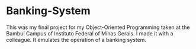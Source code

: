 # Banking-System
 This was my final project for my Object-Oriented Programming taken at the Bambuí Campus of Instituto Federal of Minas Gerais. I made it with a colleague. It emulates the operation of a banking system.